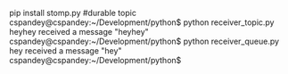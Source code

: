 pip install stomp.py
#durable topic
cspandey@cspandey:~/Development/python$ python receiver_topic.py heyhey
received a message "heyhey"
cspandey@cspandey:~/Development/python$ python receiver_queue.py hey
received a message "hey"
cspandey@cspandey:~/Development/python$
